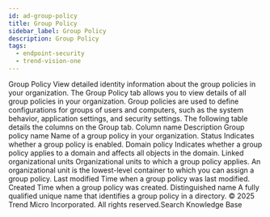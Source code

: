 ```yaml
---
id: ad-group-policy
title: Group Policy
sidebar_label: Group Policy
description: Group Policy
tags:
  - endpoint-security
  - trend-vision-one
---
```


 Group Policy View detailed identity information about the group policies in your organization. The Group Policy tab allows you to view details of all group policies in your organization. Group policies are used to define configurations for groups of users and computers, such as the system behavior, application settings, and security settings. The following table details the columns on the Group tab. Column name Description Group policy name Name of a group policy in your organization. Status Indicates whether a group policy is enabled. Domain policy Indicates whether a group policy applies to a domain and affects all objects in the domain. Linked organizational units Organizational units to which a group policy applies. An organizational unit is the lowest-level container to which you can assign a group policy. Last modified Time when a group policy was last modified. Created Time when a group policy was created. Distinguished name A fully qualified unique name that identifies a group policy in a directory. © 2025 Trend Micro Incorporated. All rights reserved.Search Knowledge Base